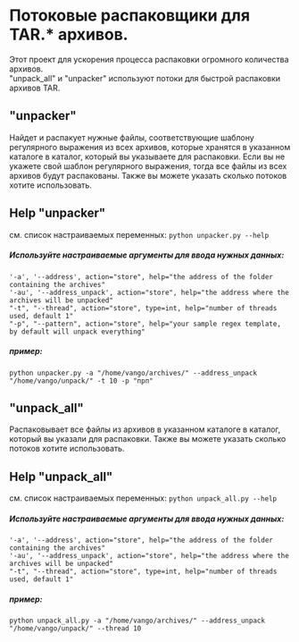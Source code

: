 
# Потоковые распаковщики для TAR.* архивов.
 
Этот проект для ускорения процесса распаковки огромного количества архивов.  
"unpack_all" и "unpacker" используют потоки для быстрой распаковки архивов TAR.

## "unpacker"
Найдет и распакует нужные файлы, соответствующие шаблону регулярного выражения
из всех архивов, которые хранятся в указанном каталоге
в каталог, который вы указываете для распаковки. Если вы не укажете свой
шаблон регулярного выражения, тогда все файлы из всех архивов будут распакованы. Также 
вы можете указать сколько потоков хотите использовать.

## Help "unpacker"
см. список настраиваемых переменных: `python unpacker.py --help`

##### Используйте настраиваемые аргументы для ввода нужных данных:

```shell
'-a', '--address', action="store", help="the address of the folder containing the archives"
'-au', '--address_unpack', action="store", help="the address where the archives will be unpacked"
"-t", "--thread", action="store", type=int, help="number of threads used, default 1"
"-p", "--pattern", action="store", help="your sample regex template, by default will unpack everything"
```
##### пример:
```shell
python unpacker.py -a "/home/vango/archives/" --address_unpack "/home/vango/unpack/" -t 10 -p "прп"
```

## "unpack_all"
Распаковывает все файлы из архивов в указанном
каталоге в каталог, который вы указали для распаковки. Также 
вы можете указать сколько потоков хотите использовать.

## Help "unpack_all"
см. список настраиваемых переменных: `python unpack_all.py --help`

##### Используйте настраиваемые аргументы для ввода нужных данных:
```shell
'-a', '--address', action="store", help="the address of the folder containing the archives"
'-au', '--address_unpack', action="store", help="the address where the archives will be unpacked"
"-t", "--thread", action="store", type=int, help="number of threads used, default 1"
```
##### пример:
```shell
python unpack_all.py -a "/home/vango/archives/" --address_unpack "/home/vango/unpack/" --thread 10
```
